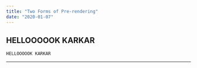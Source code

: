 ```yaml
---
title: "Two Forms of Pre-rendering"
date: "2020-01-07"
---
```


## HELLOOOOOK KARKAR

```JavaScript
HELLOOOOOK KARKAR
```

---
